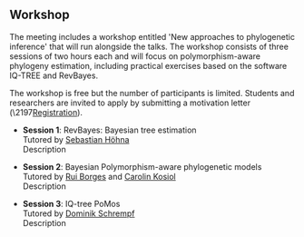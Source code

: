 ## Workshop

The meeting includes a workshop entitled 'New approaches to phylogenetic inference' that will run alongside the talks. The workshop consists of three sessions of two hours each and will focus on polymorphism-aware phylogeny estimation, including practical exercises based on the software IQ-TREE and RevBayes.

The workshop is free but the number of participants is limited. Students and researchers are invited to apply by submitting a motivation letter (\2197[Registration](registration.md)).

* **Session 1**: RevBayes: Bayesian tree estimation<br/>
Tutored by [Sebastian Höhna](https://hoehnalab.github.io//)<br/>
Description

* **Session 2**: Bayesian Polymorphism-aware phylogenetic models<br/>
Tutored by [Rui Borges](https://www.researchgate.net/profile/Rui_Borges4) and [Carolin Kosiol](https://risweb.st-andrews.ac.uk/portal/en/persons/carolin-kosiol(c9f40ab1-9f6d-4739-b827-f572db24bbd5).html) <br/>
Description

* **Session 3**: IQ-tree PoMos<br/>
Tutored by [Dominik Schrempf](http://www.cibiv.at/people/dominik/)<br/>
Description